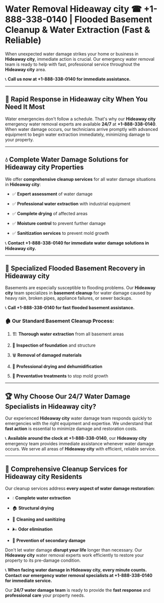 # Water Removal Hideaway city ☎ +1-888-338-0140 | Flooded Basement Cleanup & Water Extraction (Fast & Reliable)

When unexpected water damage strikes your home or business in **Hideaway city**, immediate action is crucial. Our emergency water removal team is ready to help with fast, professional service throughout the **Hideaway city** area. 

📞 **Call us now at +1-888-338-0140 for immediate assistance.**
---
## 🚀 Rapid Response in Hideaway city When You Need It Most
Water emergencies don't follow a schedule. That's why our **Hideaway city** emergency water removal experts are available **24/7** at **+1-888-338-0140**. When water damage occurs, our technicians arrive promptly with advanced equipment to begin water extraction immediately, minimizing damage to your property.
---
## 💧 Complete Water Damage Solutions for Hideaway city Properties
We offer **comprehensive cleanup services** for all water damage situations in **Hideaway city**:
- ✅ **Expert assessment** of water damage  
- ✅ **Professional water extraction** with industrial equipment  
- ✅ **Complete drying** of affected areas  
- ✅ **Moisture control** to prevent further damage  
- ✅ **Sanitization services** to prevent mold growth  
📞 **Contact +1-888-338-0140 for immediate water damage solutions in Hideaway city.**
---
## 🌊 Specialized Flooded Basement Recovery in Hideaway city
Basements are especially susceptible to flooding problems. Our **Hideaway city** team specializes in **basement cleanup** for water damage caused by heavy rain, broken pipes, appliance failures, or sewer backups. 
📞 **Call +1-888-338-0140 for fast flooded basement assistance.**
### 🏚️ Our Standard Basement Cleanup Process:
1. 🏗️ **Thorough water extraction** from all basement areas  
2. 🔎 **Inspection of foundation** and structure  
3. 🗑️ **Removal of damaged materials**  
4. 💨 **Professional drying and dehumidification**  
5. 🚫 **Preventative treatments** to stop mold growth  
---
## 🏆 Why Choose Our 24/7 Water Damage Specialists in Hideaway city?
Our experienced **Hideaway city** water damage team responds quickly to emergencies with the right equipment and expertise. We understand that **fast action** is essential to minimize damage and restoration costs.
📞 **Available around the clock at +1-888-338-0140**, our **Hideaway city** emergency team provides immediate assistance whenever water damage occurs. We serve all areas of **Hideaway city** with efficient, reliable service.
---
## 🧹 Comprehensive Cleanup Services for Hideaway city Residents
Our cleanup services address **every aspect of water damage restoration**:
- 💧 **Complete water extraction**  
- 🏠 **Structural drying**  
- 🧼 **Cleaning and sanitizing**  
- 🌬️ **Odor elimination**  
- 🚫 **Prevention of secondary damage**  
Don't let water damage **disrupt your life** longer than necessary. Our **Hideaway city** water removal experts work efficiently to restore your property to its pre-damage condition.
📞 **When facing water damage in Hideaway city, every minute counts. Contact our emergency water removal specialists at +1-888-338-0140 for immediate service.**
Our **24/7 water damage team** is ready to provide the **fast response** and **professional care** your property needs.
